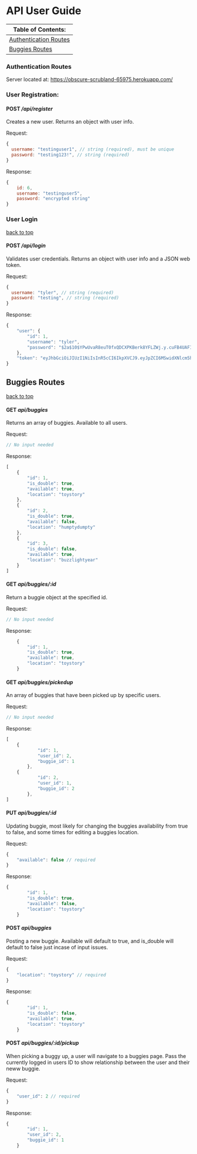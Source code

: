 # **API User Guide**

|**Table of Contents:**|
|-|
|[Authentication Routes](#Authentication-Routes)|
|[Buggies Routes](#Buggies-Routes)|

### **Authentication Routes**

Server located at: https://obscure-scrubland-65975.herokuapp.com/

###  **User Registration**:

#### POST */api/register*

Creates a new user.
Returns an object with user info.

Request:
```javascript
{
  username: "testinguser1", // string (required), must be unique
  password: "testing123!", // string (required) 
}
```
Response:

```javascript
{
    id: 6,
    username: "testinguser5",
    password: "encrypted string"
}
```

### **User Login** 
[back to top](#api-user-guide)
#### POST */api/login*

Validates user credentials.
Returns an object with user info and a JSON web token.

Request:
```javascript
{
  username: "tyler", // string (required)
  password: "testing", // string (required)
}
```

Response:
```javascript
{
    "user": {
        "id": 1,
        "username": "tyler",
        "password": "$2a$10$YPwUvaR8euT0fxQDCXPKBerk8YFLZWj.y.cuFB4UAFI3ZxCdKJiqW",
    },
    "token": "eyJhbGciOiJIUzI1NiIsInR5cCI6IkpXVCJ9.eyJpZCI6MSwidXNlcm5hbWUiOiJqb25hdGhhbmNoZW4iLCJ1c2VyX3R5cGUiOnRydWUsImlhdCI6MTU4MDgzODEwOCwiZXhwIjoxNTgwODQxNzA4fQ.9OM5MC6Ekel0H3ibvQs6ceX-SgUEPqs7IbFScrZ9q-M"
}
```

## **Buggies Routes**
[back to top](#api-user-guide)

#### GET *api/buggies*

Returns an array of buggies. Available to all users.

Request:
```javascript
// No input needed
```
Response:
```javascript
[
    {
        "id": 1,
        "is_double": true,
        "available": true,
        "location": "toystory"
    },
    {
        "id": 2,
        "is_double": true,
        "available": false,
        "location": "humptydumpty"
    },
    {
        "id": 3,
        "is_double": false,
        "available": true,
        "location": "buzzlightyear"
    }
]
```

#### GET *api/buggies/:id*

Return a buggie object at the specified id.

Request:
```javascript
// No input needed
```
Response:
```javascript
    {
        "id": 1,
        "is_double": true,
        "available": true,
        "location": "toystory"
    }
```

#### GET *api/buggies/pickedup*

An array of buggies that have been picked up by specific users.

Request:
```javascript
// No input needed
```
Response:
```javascript
[
	{
        	"id": 1,
        	"user_id": 2,
        	"buggie_id": 1
    	},
	{
        	"id": 2,
        	"user_id": 1,
        	"buggie_id": 2
    	},
]
```

#### PUT *api/buggies/:id*

Updating buggie, most likely for changing the buggies availability from true to false, and some times for editing a buggies location.

Request:
```javascript
{
	"available": false // required
}
```
Response:
```javascript
{
        "id": 1,
        "is_double": true,
        "available": false,
        "location": "toystory"
    }
```

#### POST *api/buggies*

Posting a new buggie. Available will default to true, and is_double will default to false just incase of input issues. 

Request:
```javascript
{
	"location": "toystory" // required
}
```
Response:
```javascript
{
        "id": 1,
        "is_double": false,
        "available": true,
        "location": "toystory"
    }
```

#### POST *api/buggies/:id/pickup*

When picking a buggy up, a user will navigate to a buggies page. Pass the currently logged in users ID to show relationship between the user and their neww buggie.

Request:
```javascript
{
	"user_id": 2 // required
}
```
Response:
```javascript
{
        "id": 1,
        "user_id": 2,
        "buggie_id": 1
    }
```

